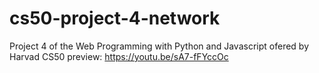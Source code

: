 # cs50-project-4-network
Project 4 of the Web Programming with Python and Javascript ofered by  Harvad CS50
preview: https://youtu.be/sA7-fFYccOc
